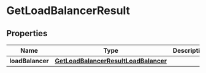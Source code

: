 

# GetLoadBalancerResult


## Properties

| Name | Type | Description | Notes |
|------------ | ------------- | ------------- | -------------|
|**loadBalancer** | [**GetLoadBalancerResultLoadBalancer**](GetLoadBalancerResultLoadBalancer.md) |  |  [optional] |



